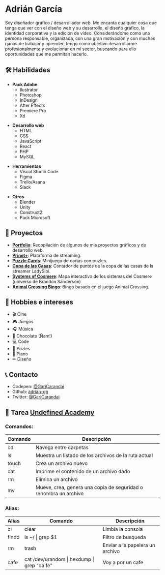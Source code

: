 # Adrián García
Soy diseñador gráfico / desarrollador web. Me encanta cualquier cosa que tenga que
ver con el diseño web y su desarrollo, el diseño gráfico, la identidad corporativa y la
edición de vídeo.
Considerándome como una persona responsable, organizada, con una gran
motivación y con muchas ganas de trabajar y aprender, tengo como objetivo
desarrollarme profesionalmente y evolucionar en mi sector, buscando para ello
oportunidades que me permitan hacerlo.


## 🛠 Habilidades
- **Pack Adobe**
   * Ilustrator
   * Photoshop
   * InDesign
   * After Effects
   * Premiere Pro
   * Xd
* **Desarrollo web**
    * HTML
    * CSS
    * JavaScript
    * React
    * PHP
    * MySQL
- **Herramientas**
    * Visual Studio Code
    * Figma
    * Trello/Asana
    * Slack
* **Otros**
    * Blender
    * Unity
    * Construct2
    * Pack Microsoft


## 🚀 Proyectos
* [**Portfolio**][porfolio]: Recopilación de algunos de mis proyectos gráficos y de desarrollo web.
* [**Prinet+**][prinet]: Plataforma de streaming.
* [**Puzzle Cards**][puzzles]: Minijuego de cartas con puzles.
* [**Copa de las Casas**][ladysibi]: Contador de puntos de la copa de las casas de ls streamer LadySibi.
* [**Systems of Cosmere**][cosmere]: Mapa interactivo de los sistemas del Cosmere (universo de Brandon Sanderson)
* [**Animal Crossing Bingo**][bingoac]: Bingo basado en el juego Animal Crossing.


## 👀 Hobbies e intereses
* 🎬 Cine
* 🎮 Juegos
* 🎧 Música
* 🍫 Chocolate (Ñam!) 
* 💻 Code
* 🧩 Puzles
* 🎹 Piano
* ✏ Diseño


## 📞 Contacto
* Codepen: [@GariCarandai][codepen]
* Github: [adrian-gg][github]
* Twitter: [@GariCarandai][twitter]


## 📓 Tarea [Undefined Academy][undefined.academy]
### Comandos:
| Comando | Descripción                                                      |
| ------- | ---------------------------------------------------------------- |
| cd      | Navega entre carpetas                                            |
| ls      | Muestra un listado de los archivos de la ruta actual             |
| touch   | Crea un archivo nuevo                                            |
| cat     | Imprime el contenido de un archivo dado                          |
| rm      | Elimina un archivo                                               |
| mv      | Mueve, crea, genera una copia de seguridad o renombra un archivo |

### Alias:

| Alias | Comando                                       | Descripción                     |
| ----- | --------------------------------------------- | ------------------------------- |
| cl    | clear                                         | Limbia la consola               |
| findd | ls ~/ \| grep $1                              | Filtro de busqueda              |
| rm    | trash                                         | Enviar a la papelera un archivo |
| cafe  | cat /dev/urandom \| hexdump \| grep \"ca fe\" | Voy a por un cafe               |


[//]: # (Links)
[porfolio]: <https://adrian-gg.github.io>
[prinet]: <https://adrian-gg.github.io/prinet-web_react/>
[cosmere]: <https://adrian-gg.github.io/cosmere_systems>
[bingoac]: <https://adrian-gg.github.io/ac_bingo/index.html>
[puzzles]: <https://adrian-gg.github.io/puzzle_cards/>
[ladysibi]: <https://copacasas.ladysibi.com/>
[codepen]: <https://codepen.io/GariCarandai>
[github]: <https://github.com/adrian-gg>
[twitter]: <https://twitter.com/GariCarandai>
[undefined.academy]: <https://undefined.academy/>

